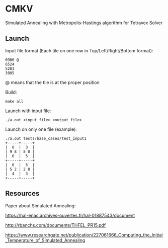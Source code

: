 # CMKV

Simulated Annealing with Metropolis-Hastings algorithm for Tetravex Solver

## Launch

Input file format (Each tile on one row in Top/Left/Right/Bottom format):
```
0986 @ 
6524
5283
3805
```

@ means that the tile is at the proper position


Build:
```
make all
```

Launch with input file:
```
./a.out <input_file> <output_file>
```

Launch on only one file (example):
```
./a.out tests/base_cases/test_input1
+-----+-----+
|  0  |  3  |
| 9 8 | 8 0 |
|  6  |  5  |
+-----+-----+
|  6  |  5  |
| 5 2 | 2 8 |
|  4  |  3  |
+-----+-----+
```

## Resources

Paper about Simulated Annealing:

https://hal-enac.archives-ouvertes.fr/hal-01887543/document

http://rbanchs.com/documents/THFEL_PR15.pdf

https://www.researchgate.net/publication/227061666_Computing_the_Initial_Temperature_of_Simulated_Annealing
